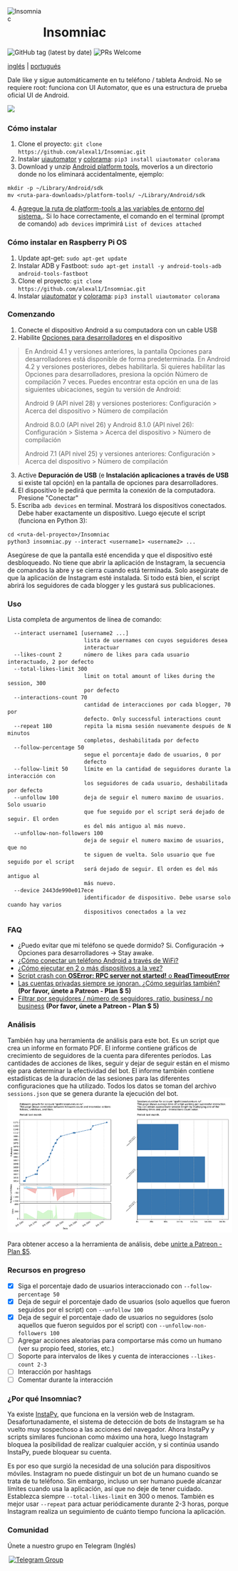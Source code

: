 <img align="left" width="80" height="80" src="https://raw.githubusercontent.com/alexal1/Insomniac/master/res/icon.jpg" alt="Insomniac">

# Insomniac
![GitHub tag (latest by date)](https://img.shields.io/github/v/tag/alexal1/Insomniac?label=latest%20version)
![PRs Welcome](https://img.shields.io/badge/PRs-welcome-brightgreen.svg?style=flat)


[inglés](https://github.com/alexal1/Insomniac/blob/master/README.md) | [portugués](https://github.com/alexal1/Insomniac/blob/master/res/README_pt_BR.md)

Dale like y sigue automáticamente en tu teléfono / tableta Android. No se requiere root: funciona con UI Automator, que es una estructura de prueba oficial UI de Android.

<img src="https://raw.githubusercontent.com/alexal1/Insomniac/master/res/demo.gif">

### Cómo instalar
1. Clone el proyecto: `git clone https://github.com/alexal1/Insomniac.git`
2. Instalar [uiautomator](https://github.com/xiaocong/uiautomator) y [colorama](https://pypi.org/project/colorama/): `pip3 install uiautomator colorama`
3. Download y unzip [Android platform tools](https://developer.android.com/studio/releases/platform-tools), moverlos a un directorio donde no los eliminará accidentalmente, ejemplo:
```
mkdir -p ~/Library/Android/sdk
mv <ruta-para-downloads>/platform-tools/ ~/Library/Android/sdk
```
4. [Agregue la ruta de platform-tools a las variables de entorno del sistema.](https://github.com/alexal1/Insomniac/wiki/Adding-platform-tools-to-the-PATH-environment-variable). Si lo hace correctamente, el comando en el terminal (prompt de comando) `adb devices` imprimirá `List of devices attached`

### Cómo instalar en Raspberry Pi OS
1. Update apt-get: `sudo apt-get update`
2. Instalar ADB y Fastboot: `sudo apt-get install -y android-tools-adb android-tools-fastboot`
3. Clone el proyecto: `git clone https://github.com/alexal1/Insomniac.git`
4. Instalar [uiautomator](https://github.com/xiaocong/uiautomator) y [colorama](https://pypi.org/project/colorama/): `pip3 install uiautomator colorama`

### Comenzando
1. Conecte el dispositivo Android a su computadora con un cable USB
2. Habilite [Opciones para desarrolladores](https://developer.android.com/studio/debug/dev-options?hl=es) en el dispositivo
>En Android 4.1 y versiones anteriores, la pantalla Opciones para desarrolladores está disponible de forma predeterminada. En Android 4.2 y versiones posteriores, debes habilitarla. Si quieres habilitar las Opciones para desarrolladores, presiona la opción Número de compilación 7 veces. Puedes encontrar esta opción en una de las siguientes ubicaciones, según tu versión de Android:
>
> Android 9 (API nivel 28) y versiones posteriores: Configuración > Acerca del dispositivo > Número de compilación
>
> Android 8.0.0 (API nivel 26) y Android 8.1.0 (API nivel 26): Configuración > Sistema > Acerca del dispositivo > Número de compilación
>
> Android 7.1 (API nivel 25) y versiones anteriores: Configuración > Acerca del dispositivo > Número de compilación
3. Active **Depuración de USB** (e **Instalación aplicaciones a través de USB** si existe tal opción) en la pantalla de opciones para desarrolladores.
4. El dispositivo le pedirá que permita la conexión de la computadora. Presione "Conectar"
5. Escriba `adb devices` en terminal. Mostrará los dispositivos conectados. Debe haber exactamente un dispositivo. Luego ejecute el script (funciona en Python 3):
```
cd <ruta-del-proyecto>/Insomniac
python3 insomniac.py --interact <username1> <username2> ...
```
Asegúrese de que la pantalla esté encendida y que el dispositivo esté desbloqueado. No tiene que abrir la aplicación de Instagram, la secuencia de comandos la abre y se cierra cuando está terminada. Solo asegúrate de que la aplicación de Instagram esté instalada. Si todo está bien, el script abrirá los seguidores de cada blogger y les gustará sus publicaciones.

### Uso
Lista completa de argumentos de línea de comando:
```
  --interact username1 [username2 ...]
                        lista de usernames con cuyos seguidores desea
                        interactuar
  --likes-count 2       número de likes para cada usuario interactuado, 2 por defecto
  --total-likes-limit 300
                        limit on total amount of likes during the session, 300
                        por defecto
  --interactions-count 70
                        cantidad de interacciones por cada blogger, 70 por
                        defecto. Only successful interactions count
  --repeat 180          repita la misma sesión nuevamente después de N minutos
                        completos, deshabilitada por defecto
  --follow-percentage 50
                        segue el porcentaje dado de usuarios, 0 por
                        defecto
  --follow-limit 50     límite en la cantidad de seguidores durante la interacción con
                        los seguidores de cada usuario, deshabilitada por defecto
  --unfollow 100        deja de seguir el numero maximo de usuarios. Solo usuario
                        que fue seguido por el script será dejado de seguir. El orden
                        es del más antiguo al más nuevo.
  --unfollow-non-followers 100
                        deja de seguir el numero maximo de usuarios, que no
                        te siguen de vuelta. Solo usuario que fue seguido por el script
                        será dejado de seguir. El orden es del más antiguo al
                        más nuevo.
  --device 2443de990e017ece
                        identificador de dispositivo. Debe usarse solo cuando hay varios
                        dispositivos conectados a la vez
```

### FAQ
- ¿Puedo evitar que mi teléfono se quede dormido? Si. Configuración -> Opciones para desarrolladores -> Stay awake.
- [¿Cómo conectar un teléfono Android a través de WiFi?](https://www.patreon.com/posts/connect-android-38655552)
- [¿Cómo ejecutar en 2 o más dispositivos a la vez?](https://www.patreon.com/posts/38683736)
- [Script crash con **OSError: RPC server not started!** o **ReadTimeoutError**](https://www.patreon.com/posts/problems-with-to-38702683)
- [Las cuentas privadas siempre se ignoran. ¿Cómo seguirlas también?](https://www.patreon.com/posts/enable-private-39097751) **(Por favor, únete a Patreon - Plan $ 5)**
- [Filtrar por seguidores / número de seguidores, ratio, business / no business](https://www.patreon.com/posts/38826184) **(Por favor, únete a Patreon - Plan $ 5)**

### Análisis
También hay una herramienta de análisis para este bot. Es un script que crea un informe en formato PDF. El informe contiene gráficos de crecimiento de seguidores de la cuenta para diferentes períodos. Las cantidades de acciones de likes, seguir y dejar de seguir están en el mismo eje para determinar la efectividad del bot. El informe también contiene estadísticas de la duración de las sesiones para las diferentes configuraciones que ha utilizado. Todos los datos se toman del archivo `sessions.json` que se genera durante la ejecución del bot.
<img src="https://raw.githubusercontent.com/alexal1/Insomniac/master/res/analytics_sample.png">

Para obtener acceso a la herramienta de análisis, debe [unirte a Patreon - Plan $5](https://www.patreon.com/insomniac_bot).

### Recursos en progreso
- [x] Siga el porcentaje dado de usuarios interaccionado con `--follow-percentage 50`
- [x] Deja de seguir el porcentaje dado de usuarios (solo aquellos que fueron seguidos por el script) con `--unfollow 100`
- [x] Deja de seguir el porcentaje dado de usuarios no seguidores (solo aquellos que fueron seguidos por el script) con `--unfollow-non-followers 100`
- [ ] Agregar acciones aleatorias para comportarse más como un humano (ver su propio feed, stories, etc.)
- [ ] Soporte para intervalos de likes y cuenta de interacciones `--likes-count 2-3`
- [ ] Interacción por hashtags
- [ ] Comentar durante la interacción

### ¿Por qué Insomniac?
Ya existe [InstaPy](https://github.com/timgrossmann/InstaPy), que funciona en la versión web de Instagram. Desafortunadamente, el sistema de detección de bots de Instagram se ha vuelto muy sospechoso a las acciones del navegador. Ahora InstaPy y scripts similares funcionan como máximo una hora, luego Instagram bloquea la posibilidad de realizar cualquier acción, y si continúa usando InstaPy, puede bloquear su cuenta.

Es por eso que surgió la necesidad de una solución para dispositivos móviles. Instagram no puede distinguir un bot de un humano cuando se trata de tu teléfono. Sin embargo, incluso un ser humano puede alcanzar límites cuando usa la aplicación, así que no deje de tener cuidado. Establezca siempre `--total-likes-limit` en 300 o menos. También es mejor usar `--repeat` para actuar periódicamente durante 2-3 horas, porque Instagram realiza un seguimiento de cuánto tiempo funciona la aplicación.

### Comunidad
Únete a nuestro grupo en Telegram (Inglés)

<a href="https://t.me/insomniac_chat">
  <img hspace="3" alt="Telegram Group" src="https://raw.githubusercontent.com/alexal1/Insomniac/master/res/telegram.png" width=214/>
</a>
